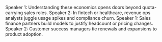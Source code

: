 Speaker 1: Understanding these economics opens doors beyond quota-carrying sales roles.
Speaker 2: In fintech or healthcare, revenue ops analysts juggle usage spikes and compliance churn.
Speaker 1: Sales finance partners build models to justify headcount or pricing changes.
Speaker 2: Customer success managers tie renewals and expansions to product adoption.
